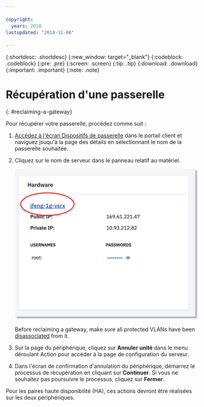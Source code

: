 ```yaml
---

copyright:
  years: 2018
lastupdated: "2018-11-06"

---
```


{:shortdesc: .shortdesc}
{:new_window: target="_blank"}
{:codeblock: .codeblock}
{:pre: .pre}
{:screen: .screen}
{:tip: .tip}
{:download: .download}
{:important: .important}
{:note: .note}

# Récupération d'une passerelle
{: #reclaiming-a-gateway}

Pour récupérer votre passerelle, procédez comme suit :

1. [Accédez à l'écran Dispositifs de passerelle](/docs/infrastructure/vsrx?topic=vsrx-viewing-all-your-gateway-appliances) dans le portail client et naviguez jsuqu'à la page des détails en sélectionnant le nom de la passerelle souhaitée.

2. Cliquez sur le nom de serveur dans le panneau relatif au matériel.

	![Serveur matériel](images/os_hardware.png)

	Before reclaiming a gateway, make sure all protected VLANs have been [disassociated](/docs/infrastructure/vsrx?topic=vsrx-managing-ibm-vlans) from it.

3. Sur la page du périphérique, cliquez sur **Annuler unité** dans le menu déroulant Action pour accéder à la page de configuration du serveur.  

4. Dans l'écran de confirmation d'annulation du périphérique, démarrez le processus de récupération en cliquant sur **Continuer**. Si vous ne souhaitez pas poursuivre le processus, cliquez sur **Fermer**.

Pour les paires haute disponibilité (HA), ces actions devront être réalisées sur les deux périphériques.
